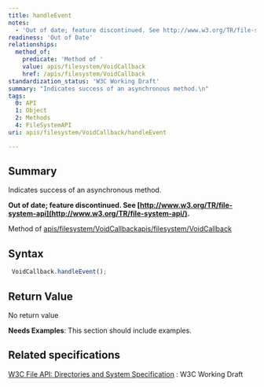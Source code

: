 ```yaml
---
title: handleEvent
notes:
  - 'Out of date; feature discontinued. See http://www.w3.org/TR/file-system-api/.'
readiness: 'Out of Date'
relationships:
  method_of:
    predicate: 'Method of '
    value: apis/filesystem/VoidCallback
    href: /apis/filesystem/VoidCallback
standardization_status: 'W3C Working Draft'
summary: "Indicates success of an asynchronous method.\n"
tags:
  0: API
  1: Object
  2: Methods
  4: FileSystemAPI
uri: apis/filesystem/VoidCallback/handleEvent

---
```

## Summary

Indicates success of an asynchronous method.

**Out of date; feature discontinued. See [http://www.w3.org/TR/file-system-api](http://www.w3.org/TR/file-system-api/).**

Method of [apis/filesystem/VoidCallback](/apis/filesystem/VoidCallback)[apis/filesystem/VoidCallback](/apis/filesystem/VoidCallback)

## Syntax

``` js
 VoidCallback.handleEvent();
```

## Return Value

No return value

**Needs Examples**: This section should include examples.

## Related specifications

[W3C File API: Directories and System Specification](http://dev.w3.org/2009/dap/file-system/pub/FileSystem/)
:   W3C Working Draft
